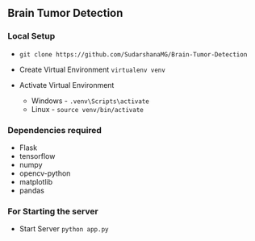 ## Brain Tumor Detection

### Local Setup

- `git clone https://github.com/SudarshanaMG/Brain-Tumor-Detection`

- Create Virtual Environment `virtualenv venv`

- Activate Virtual Environment 
    - Windows - `.venv\Scripts\activate`
    - Linux - `source venv/bin/activate`

### Dependencies required

- Flask
- tensorflow
- numpy
- opencv-python
- matplotlib
- pandas

### For Starting the server

- Start Server `python app.py`

